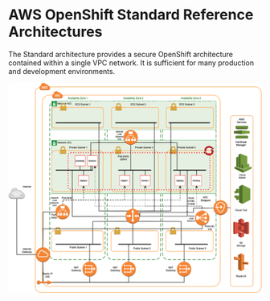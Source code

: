 # AWS OpenShift Standard Reference Architectures

The Standard architecture provides a secure OpenShift architecture contained within a single VPC network. It is sufficient for many production and development environments.

![Standard](aws-standard.png)
